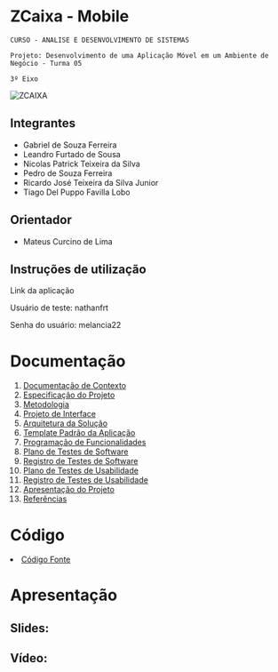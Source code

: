 # ZCaixa - Mobile
`CURSO - ANALISE E DESENVOLVIMENTO DE SISTEMAS`

`Projeto: Desenvolvimento de uma Aplicação Móvel em um Ambiente de Negócio - Turma 05`

`3º Eixo`

![ZCAIXA](https://github.com/ICEI-PUC-Minas-PMV-ADS/pmv-ads-2023-1-e3-proj-mov-t2-zcaixa/assets/59934631/a16a4629-289f-4bc6-a932-ba641f5bd125)


## Integrantes

* Gabriel de Souza Ferreira 
* Leandro Furtado de Sousa
* Nicolas Patrick Teixeira da Silva
* Pedro de Souza Ferreira 
* Ricardo José Teixeira da Silva Junior
* Tiago Del Puppo Favilla Lobo

## Orientador

* Mateus Curcino de Lima

## Instruções de utilização

Link da aplicação

Usuário de teste: nathanfrt

Senha do usuário: melancia22

# Documentação

<ol>
<li><a href="docs/01-Documentação de Contexto.md"> Documentação de Contexto</a></li>
<li><a href="docs/02-Especificação do Projeto.md"> Especificação do Projeto</a></li>
<li><a href="docs/03-Metodologia.md"> Metodologia</a></li>
<li><a href="docs/04-Projeto de Interface.md"> Projeto de Interface</a></li>
<li><a href="docs/05-Arquitetura da Solução.md"> Arquitetura da Solução</a></li>
<li><a href="docs/06-Template Padrão da Aplicação.md"> Template Padrão da Aplicação</a></li>
<li><a href="docs/07-Programação de Funcionalidades.md"> Programação de Funcionalidades</a></li>
<li><a href="docs/08-Plano de Testes de Software.md"> Plano de Testes de Software</a></li>
<li><a href="docs/09-Registro de Testes de Software.md"> Registro de Testes de Software</a></li>
<li><a href="docs/10-Plano de Testes de Usabilidade.md"> Plano de Testes de Usabilidade</a></li>
<li><a href="docs/11-Registro de Testes de Usabilidade.md"> Registro de Testes de Usabilidade</a></li>
<li><a href="docs/12-Apresentação do Projeto.md"> Apresentação do Projeto</a></li>
<li><a href="docs/13-Referências.md"> Referências</a></li>
</ol>

# Código

<li><a href="source"> Código Fonte</a></li>

# Apresentação

## Slides:


## Vídeo:

